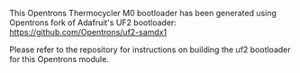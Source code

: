 This Opentrons Thermocycler M0 bootloader has been generated using Opentrons fork of Adafruit's UF2 bootloader: https://github.com/Opentrons/uf2-samdx1

Please refer to the repository for instructions on building the uf2 bootloader for this Opentrons module.
